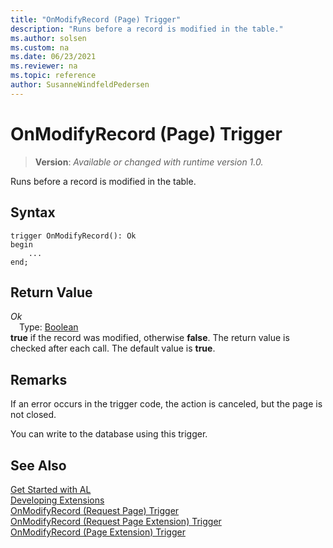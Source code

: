 ```yaml
---
title: "OnModifyRecord (Page) Trigger"
description: "Runs before a record is modified in the table."
ms.author: solsen
ms.custom: na
ms.date: 06/23/2021
ms.reviewer: na
ms.topic: reference
author: SusanneWindfeldPedersen
---
```

[//]: # (START>DO_NOT_EDIT)
[//]: # (IMPORTANT:Do not edit any of the content between here and the END>DO_NOT_EDIT.)
[//]: # (Any modifications should be made in the .xml files in the ModernDev repo.)

# OnModifyRecord (Page) Trigger
> **Version**: _Available or changed with runtime version 1.0._

Runs before a record is modified in the table.


## Syntax
```AL
trigger OnModifyRecord(): Ok
begin
    ...
end;
```


## Return Value

*Ok*  
&emsp;Type: [Boolean](../../methods-auto/boolean/boolean-data-type.md)  
**true** if the record was modified, otherwise **false**. The return value is checked after each call. The default value is **true**.  

[//]: # (IMPORTANT: END>DO_NOT_EDIT)

## Remarks  

If an error occurs in the trigger code, the action is canceled, but the page is not closed.  
  
You can write to the database using this trigger.  
  
## See Also  
[Get Started with AL](../../devenv-get-started.md)  
[Developing Extensions](../../devenv-dev-overview.md)  
[OnModifyRecord (Request Page) Trigger](../requestpage/devenv-onmodifyrecord-requestpage-trigger.md)  
[OnModifyRecord (Request Page Extension) Trigger](../requestpageextension/devenv-onmodifyrecord-requestpageextension-trigger.md)  
[OnModifyRecord (Page Extension) Trigger](../pageextension/devenv-onmodifyrecord-pageextension-trigger.md)
